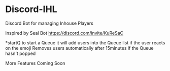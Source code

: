 # Discord-IHL
Discord Bot for managing Inhouse Players 

Inspired by Seal Bot https://discord.com/invite/KuReSaC 

*startQ to start a Queue
it will add users into the Queue list if the user reacts on the emoji
Removes users automatically after 15minutes if the Queue hasn't popped


More Features Coming Soon

